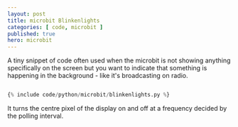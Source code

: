 ```yaml
---
layout: post
title: microbit Blinkenlights
categories: [ code, microbit ]
published: true
hero: microbit
---
```


A tiny snippet of code often used when the microbit is not showing anything
specifically on the screen but you want to indicate that something is happening
in the background - like it's broadcasting on radio.

```python

{% include code/python/microbit/blinkenlights.py %}

```

It turns the centre pixel of the display on and off at a frequency decided by the polling interval. 
